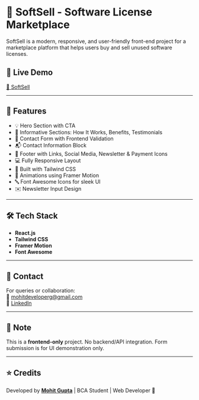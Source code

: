 # 💽 SoftSell - Software License Marketplace

SoftSell is a modern, responsive, and user-friendly front-end project for a marketplace platform that helps users buy and sell unused software licenses.

## 🚀 Live Demo

[🔗 SoftSell ]([https://your-live-url.com](https://softsell-5ydr.onrender.com))

---

## 🧩 Features

- 💡 Hero Section with CTA
- 📘 Informative Sections: How It Works, Benefits, Testimonials
- 📩 Contact Form with Frontend Validation
- 📬 Contact Information Block
- 🔗 Footer with Links, Social Media, Newsletter & Payment Icons
- 💻 Fully Responsive Layout
- 🎨 Built with Tailwind CSS
- 🧲 Animations using Framer Motion
- 🔤 Font Awesome Icons for sleek UI
- ✉️ Newsletter Input Design

---

## 🛠️ Tech Stack

- **React.js**
- **Tailwind CSS**
- **Framer Motion**
- **Font Awesome**

---

## 📧 Contact

For queries or collaboration:  
📩 [mohitdeveloperg@gmail.com](mailto:mohitdeveloperg@gmail.com)  
🔗 [LinkedIn](https://linkedin.com/in/mellifluousguy)

---

## 📌 Note

This is a **frontend-only** project. No backend/API integration. Form submission is for UI demonstration only.

---

## ⭐️ Credits

Developed by [**Mohit Gupta**](https://github.com/Mellifluousguy) | BCA Student | Web Developer 🚀
